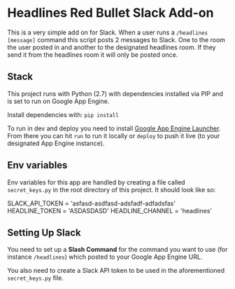 # Headlines Red Bullet Slack Add-on

This is a very simple add on for Slack. When a user runs a `/headlines [message]` command this script posts 2 messages to Slack. One to the room the user posted in and another to the designated headlines room. If they send it from the headlines room it will only be posted once.

## Stack

This project runs with Python (2.7) with dependencies installed via PIP and is set to run on Google App Engine.

Install dependencies with:
`pip install`

To run in dev and deploy you need to install [Google App Engine Launcher](https://cloud.google.com/appengine/downloads). From there you can hit `run` to run it locally or `deploy` to push it live (to your designated App Engine instance).

## Env variables

Env variables for this app are handled by creating a file called `secret_keys.py` in the root directory of this project. It should look like so:

SLACK_API_TOKEN = 'asfasd-asdfasd-adsfadf-adfadsfas'
HEADLINE_TOKEN = 'ASDASDASD'
HEADLINE_CHANNEL = 'headlines'

## Setting Up Slack

You need to set up a **Slash Command** for the command you want to use (for instance `/headlines`) which posted to your Google App Engine URL.

You also need to create a Slack API token to be used in the aforementioned `secret_keys.py` file.
